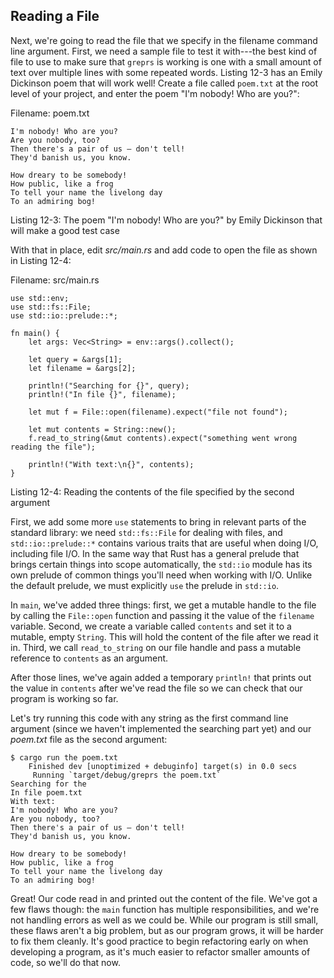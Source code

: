 ## Reading a File

Next, we're going to read the file that we specify in the filename command line
argument. First, we need a sample file to test it with---the best kind of file
to use to make sure that `greprs` is working is one with a small amount of text
over multiple lines with some repeated words. Listing 12-3 has an Emily
Dickinson poem that will work well! Create a file called `poem.txt` at the root
level of your project, and enter the poem "I'm nobody! Who are you?":

<span class="filename">Filename: poem.txt</span>

```text
I'm nobody! Who are you?
Are you nobody, too?
Then there's a pair of us — don't tell!
They'd banish us, you know.

How dreary to be somebody!
How public, like a frog
To tell your name the livelong day
To an admiring bog!
```

<span class="caption">Listing 12-3: The poem "I'm nobody! Who are you?" by
Emily Dickinson that will make a good test case</span>

<!-- Public domain Emily Dickinson poem. This will work best with something
short, but that has multiple lines and some repetition. We could search through
code; that gets a bit meta and possibly confusing... Changes to this are most
welcome. /Carol -->
<!-- :D I like it! I'm all for keeping -->
<!-- Great! /Carol -->

With that in place, edit *src/main.rs* and add code to open the file as shown
in Listing 12-4:

<span class="filename">Filename: src/main.rs</span>

```rust,should_panic
use std::env;
use std::fs::File;
use std::io::prelude::*;

fn main() {
    let args: Vec<String> = env::args().collect();

    let query = &args[1];
    let filename = &args[2];

    println!("Searching for {}", query);
    println!("In file {}", filename);

    let mut f = File::open(filename).expect("file not found");

    let mut contents = String::new();
    f.read_to_string(&mut contents).expect("something went wrong reading the file");

    println!("With text:\n{}", contents);
}
```

Listing 12-4: Reading the contents of the file specified by the second argument

<!-- Will add ghosting and wingdings in libreoffice /Carol -->

First, we add some more `use` statements to bring in relevant parts of the
standard library: we need `std::fs::File` for dealing with files, and
`std::io::prelude::*` contains various traits that are useful when doing I/O,
including file I/O. In the same way that Rust has a general prelude that brings
certain things into scope automatically, the `std::io` module has its own
prelude of common things you'll need when working with I/O. Unlike the default
prelude, we must explicitly `use` the prelude in `std::io`.

In `main`, we've added three things: first, we get a mutable handle to the file
by calling the `File::open` function and passing it the value of the `filename`
variable. Second, we create a variable called `contents` and set it to a
mutable, empty `String`. This will hold the content of the file after we read
it in. Third, we call `read_to_string` on our file handle and pass a mutable
reference to `contents` as an argument.

After those lines, we've again added a temporary `println!` that prints out the
value in `contents` after we've read the file so we can check that our program
is working so far.

Let's try running this code with any string as the first command line argument
(since we haven't implemented the searching part yet) and our *poem.txt* file
as the second argument:

```text
$ cargo run the poem.txt
    Finished dev [unoptimized + debuginfo] target(s) in 0.0 secs
     Running `target/debug/greprs the poem.txt`
Searching for the
In file poem.txt
With text:
I'm nobody! Who are you?
Are you nobody, too?
Then there's a pair of us — don't tell!
They'd banish us, you know.

How dreary to be somebody!
How public, like a frog
To tell your name the livelong day
To an admiring bog!
```

Great! Our code read in and printed out the content of the file. We've got a
few flaws though: the `main` function has multiple responsibilities, and we're
not handling errors as well as we could be. While our program is still small,
these flaws aren't a big problem, but as our program grows, it will be harder
to fix them cleanly. It's good practice to begin refactoring early on when
developing a program, as it's much easier to refactor smaller amounts of code,
so we'll do that now.
